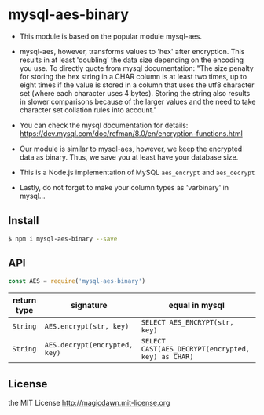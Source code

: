 # mysql-aes-binary

- This module is based on the popular module mysql-aes. 

- mysql-aes, however, transforms values to 'hex' after encryption. This results in at least 'doubling' the data size depending on the encoding you use. To directly quote from mysql documentation: "The size penalty for storing the hex string in a CHAR column is at least two times, up to eight times if the value is stored in a column that uses the utf8 character set (where each character uses 4 bytes). Storing the string also results in slower comparisons because of the larger values and the need to take character set collation rules into account."

- You can check the mysql documentation for details: https://dev.mysql.com/doc/refman/8.0/en/encryption-functions.html

- Our module is similar to mysql-aes, however, we keep the encrypted data as binary. Thus, we save you at least have your database size.

- This is a Node.js implementation of MySQL `aes_encrypt` and `aes_decrypt`

- Lastly, do not forget to make your column types as 'varbinary' in mysql...

## Install
```sh
$ npm i mysql-aes-binary --save
```

## API
```js
const AES = require('mysql-aes-binary')
```

|return type|signature|equal in mysql|
|---|---|---|
| `String` | `AES.encrypt(str, key)`        | `SELECT AES_ENCRYPT(str, key)` |
| `String` | `AES.decrypt(encrypted, key)`  | `SELECT CAST(AES_DECRYPT(encrypted, key) as CHAR)`


## License
the MIT License http://magicdawn.mit-license.org